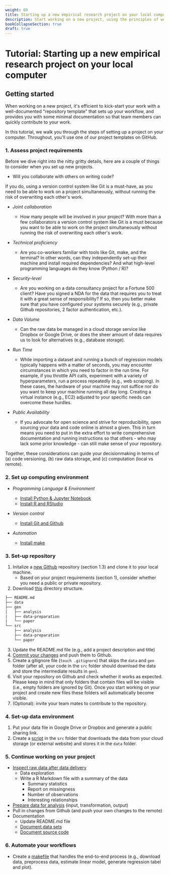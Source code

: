 ```yaml
---
weight: 60
title: Starting up a new empirical research project on your local computer
description: Start working on a new project, using the principles of workflow management and reproducible science
bookCollapseSection: true
draft: true
---
```


# Tutorial: Starting up a new empirical research project on your local computer

## Getting started

When working on a new project, it's efficient to kick-start your work with a well-documented "repository template" that sets up your workflow, and provides you with some minimal documentation so that team members can quickly contribute to your work.

In this tutorial, we walk you through the steps of setting up a project on your computer. Throughout, you'll use one of our project templates on GitHub.

### 1. Assess project requirements

Before we dive right into the nitty gritty details, here are a couple of things to consider when you set up new projects.

* Will you collaborate with others on writing code?

If you do, using a version control system like Git is a must-have, as you need to be able to work on a project simultaneously, without running the risk of overwriting each other's work.

  * *Joint collaboration*
    - How many people will be involved in your project? With more than a few collaborators a version control system like Git is a must because you want to be able to work on the project simultaneously without running the risk of overwriting each other's work.


  * *Technical proficiency*
    - Are you co-workers familiar with tools like Git, make, and the terminal? In other words, can they independently set-up their machine and install required dependencies? And what high-level programming languages do they know (Python / R)?


  * *Security-level*
    - Are you working on a data consultancy project for a Fortune 500 client? Have you signed a NDA for the data that requires you to treat it with a great sense of responsibility? If so, then you better make sure that you have configured your systems securely (e.g., private Github repositories, 2 factor authentication, etc.).


  * *Data Volume*
    - Can the raw data be managed in a cloud storage service like Dropbox or Google Drive, or does the sheer amount of data requires us to look for alternatives (e.g., database storage).


  * *Run Time*
    - While importing a dataset and running a bunch of regression models typically happens with a matter of seconds, you may encounter circumstances in which you need to factor in the run time. For example, if you throttle API calls, experiment with a variety of hyperparameters, run a process repeatedly (e.g., web scraping). In these cases, the hardware of your machine may not suffice nor do you want to keep your machine running all day long. Creating a virtual instance (e.g., EC2) adjusted to your specific needs can overcome these hurdles.


  * *Public Availability*
    - If you advocate for open science and strive for reproducibility, open sourcing your data and code online is almost a given. This in turn means you need to put in the extra effort to write comprehensive documentation and running instructions so that others - who may lack some prior knowledge - can still make sense of your repository.


  Together, these considerations can guide your decisionmaking in terms of (a) code versioning, (b) raw data storage, and (c) computation (local vs remote).


### 2. Set up computing environment

* *Programming Language & Environment*
  - [Install Python & Jupyter Notebook](https://tilburgsciencehub.com/building-blocks/configure-your-computer/statistics-and-computation/python/)
  - [Install R and RStudio](https://tilburgsciencehub.com/building-blocks/configure-your-computer/statistics-and-computation/r/)


* *Version control*
  - [Install Git and Github](https://tilburgsciencehub.com/building-blocks/configure-your-computer/statistics-and-computation/git/)


* *Automation*
  - [Install make](https://tilburgsciencehub.com/building-blocks/configure-your-computer/automation-and-workflows/make/)


### 3.  Set-up repository
  1. Initalize a [new Github](../version-control/version-control.html)  repository (section 1.3) and clone it to your local machine.
     * Based on your project requirements (section 1), consider whether you need a public or private repository.
  2. Download [this](./directory_structure.zip) directory structure.

```txt
├── README.md
├── data
├── gen
│   ├── analysis
|   ├── data-preparation
|   └── paper
└── src
    ├── analysis
    ├── data-preparation
    └── paper
```

  3. Update the README.md file (e.g., add a project description and title)
  4. [Commit your changes](../../building-blocks/automation/git/) and push them to Github.
  5. Create a gitignore file (`touch .gitignore`) that skips the `data` and `gen` folder (after all, your code in the `src` folder should download the data and store the intermediate results in `gen`).
  6. Visit your repository on Github and check whether it works as expected. Please keep in mind that only folders that contain files will be visible (i.e., empty folders are ignored by Git). Once you start working on your project and create new files these folders will automatically become visible.
  7. (Optional): invite your team mates to contribute to the repository.


### 4. Set-up data environment
  1. Put your data file in Google Drive or Dropbox and generate a public sharing link.
  2. Create a [script](../../building-blocks/automation/download-data.md) in the `src` folder that downloads the data from your cloud storage (or external website) and stores it in the `data` folder.

### 5. Continue working on your project
  - [Inspect raw data after data delivery](../../tutorials/data-exploration-in-R)
    - Data exploration
    - Write a R Markdown file with a summary of the data
      - Summary statistics
      - Report on missingness
      - Number of observations
      - Interesting relationships
  - [Prepare data for analysis](../../tutorials/data-preparation) (input, transformation, output)
  - Pull in changes from Github (and push your own changes to the remote)
  - Documentation
    - Update README.md file
    - [Document data sets](https://tilburgsciencehub.com/tutorials/project-setup/principles-of-project-setup-and-workflow-management/documenting-data/)
    - [Document source code](https://tilburgsciencehub.com/tutorials/project-setup/principles-of-project-setup-and-workflow-management/documenting-code/)


### 6. Automate your workflows
  - Create a [makefile](../../building-blocks/automation/make-commands.md) that handles the end-to-end process (e.g., download data, preprocess data, estimate linear model, generate regression tabel and plot).
